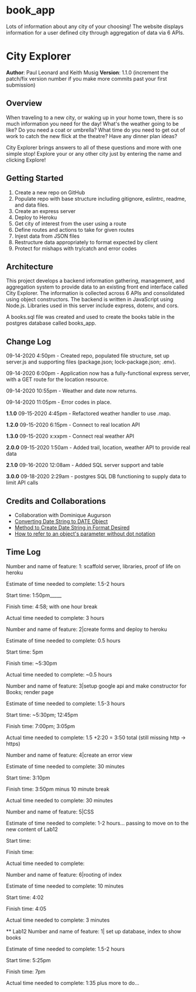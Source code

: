 # book_app
Lots of information about any city of your choosing!  The website displays information for a user defined city through aggregation of data via 6 APIs.


# City Explorer

**Author**: Paul Leonard and Keith Musig
**Version**: 1.1.0 (increment the patch/fix version number if you make more commits past your first submission)

## Overview
When traveling to a new city, or waking up in your home town, there is so much information you need for the day!  What's the weather going to be like?  Do you need a coat or umbrella?  What time do you need to get out of work to catch the new flick at the theatre?  Have any dinner plan ideas?

City Explorer brings answers to all of these questions and more with one simple stop!  Explore your or any other city just by entering the name and clicking Explore!

## Getting Started
1. Create a new repo on GitHub
1. Populate repo with base structure including gitignore, eslintrc, readme, and data files.
1. Create an express server
1. Deploy to Heroku
1. Get city of interest from the user using a route
1. Define routes and actions to take for given routes
1. Injest data from JSON files
1. Restructure data appropriately to format expected by client
1. Protect for mishaps with try/catch and error codes


## Architecture
This project develops a backend information gathering, management, and aggregation system to provide data to an existing front end interface called City Explorer.  The information is collected across 6 APIs and consolidated using object constructors.  The backend is written in JavaScript using Node.js.  Libraries used in this server include express, dotenv, and cors.

A books.sql file was created and used to create the books table in the postgres database called books_app.


## Change Log
09-14-2020 4:50pm - Created repo, populated file structure, set up server.js and supporting files (package.json; lock-package.json; .env).

09-14-2020 6:00pm - Application now has a fully-functional express server, with a GET route for the location resource.

09-14-2020 10:55pm - Weather and date now returns.

09-14-2020 11:05pm - Error codes in place.

**1.1.0** 09-15-2020 4:45pm - Refactored weather handler to use .map.

**1.2.0** 09-15-2020 6:15pm - Connect to real location API

**1.3.0**  09-15-2020 x:xxpm - Connect real weather API

**2.0.0**  09-15-2020 1:50am - Added trail, location, weather API to provide real data

**2.1.0**  09-16-2020 12:08am - Added SQL server support and table

**3.0.0**  09-18-2020 2:29am - postgres SQL DB functioning to supply data to limit API calls


## Credits and Collaborations
- Collaboration with Dominique Augurson
- [Converting Date String to DATE Object](https://stackoverflow.com/questions/5619202/converting-a-string-to-a-date-in-javascript/5619263)
- [Method to Create Date String in Format Desired](https://developer.mozilla.org/en-US/docs/Web/JavaScript/Reference/Global_Objects/Date/toDateString)
- [How to refer to an object's parameter without dot notation](https://developer.mozilla.org/en-US/docs/Web/JavaScript/Guide/Working_with_Objects)


## Time Log





Number and name of feature: 1: scaffold server, libraries, proof of life on heroku

Estimate of time needed to complete: 1.5-2 hours

Start time: 1:50pm_____

Finish time: 4:58; with one hour break

Actual time needed to complete: 3 hours






Number and name of feature: 2|create forms and deploy to heroku

Estimate of time needed to complete: 0.5 hours 

Start time: 5pm

Finish time: ~5:30pm

Actual time needed to complete: ~0.5 hours






Number and name of feature: 3|setup google api and make constructor for Books; render page

Estimate of time needed to complete: 1.5-3 hours

Start time: ~5:30pm; 12:45pm

Finish time: 7:00pm; 3:05pm

Actual time needed to complete: 1.5 +2:20 = 3:50 total (still missing http -> https)


Number and name of feature: 4|create an error view

Estimate of time needed to complete: 30 minutes

Start time: 3:10pm

Finish time: 3:50pm minus 10 minute break

Actual time needed to complete: 30 minutes


Number and name of feature: 5|CSS

Estimate of time needed to complete: 1-2 hours... passing to move on to the new content of Lab12

Start time: 

Finish time: 

Actual time needed to complete: 


Number and name of feature: 6|rooting of index

Estimate of time needed to complete: 10 minutes

Start time: 4:02

Finish time: 4:05

Actual time needed to complete: 3 minutes


** Lab12
Number and name of feature: 1| set up database, index to show books

Estimate of time needed to complete: 1.5-2 hours

Start time: 5:25pm

Finish time: 7pm

Actual time needed to complete: 1:35 plus more to do...